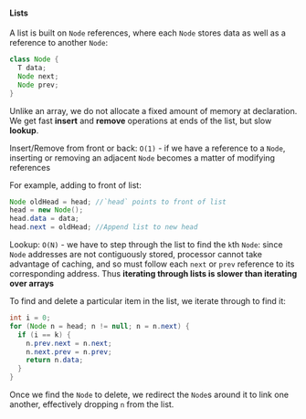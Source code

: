 #### Lists

A list is built on `Node` references, where each `Node` stores data as well as a reference to another `Node`:

```java
class Node {
  T data;
  Node next;
  Node prev;
}
```

Unlike an array, we do not allocate a fixed amount of memory at declaration. We get fast **insert** and **remove** operations at ends of the list, but slow **lookup**.

Insert/Remove from front or back: `O(1)` - if we have a reference to a `Node`, inserting or removing an adjacent `Node` becomes a matter of modifying references

For example, adding to front of list:
```java
Node oldHead = head; //`head` points to front of list
head = new Node();
head.data = data;
head.next = oldHead; //Append list to new head
```

Lookup: `O(N)` - we have to step through the list to find the `k`th `Node`: since `Node` addresses are not contiguously stored, processor cannot take advantage of caching, and so must follow each `next` or `prev` reference to its corresponding address. Thus **iterating through lists is slower than iterating over arrays**

To find and delete a particular item in the list, we iterate through to find it:
```java
int i = 0;
for (Node n = head; n != null; n = n.next) {
  if (i == k) {
    n.prev.next = n.next;
    n.next.prev = n.prev;
    return n.data;
  }
}
```
Once we find the `Node` to delete, we redirect the `Node`s around it to link one another, effectively dropping `n` from the list.


